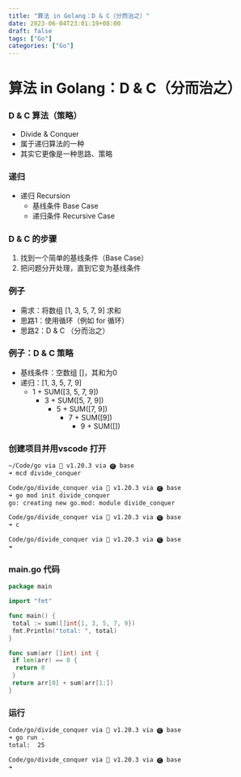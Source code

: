 ```yaml
---
title: "算法 in Golang：D & C（分而治之）"
date: 2023-06-04T23:01:19+08:00
draft: false
tags: ["Go"]
categories: ["Go"]
---
```


# 算法 in Golang：D & C（分而治之）

### D & C 算法（策略）

- Divide & Conquer
- 属于递归算法的一种
- 其实它更像是一种思路、策略

### 递归

- 递归 Recursion
  - 基线条件 Base Case
  - 递归条件 Recursive Case

### D & C 的步骤

1. 找到一个简单的基线条件（Base Case）
2. 把问题分开处理，直到它变为基线条件

### 例子

- 需求：将数组 [1, 3, 5, 7, 9] 求和
- 思路1：使用循环（例如 for 循环）
- 思路2：D & C （分而治之）

### 例子：D & C 策略

- 基线条件：空数组 []，其和为0
- 递归：[1, 3, 5, 7, 9]
  - 1 + SUM([3, 5, 7, 9])
    - 3 + SUM([5, 7, 9])
      - 5 + SUM([7, 9])
        - 7 + SUM([9])
          - 9 + SUM([])

### 创建项目并用vscode 打开

```bash
~/Code/go via 🐹 v1.20.3 via 🅒 base
➜ mcd divide_conquer

Code/go/divide_conquer via 🐹 v1.20.3 via 🅒 base
➜ go mod init divide_conquer
go: creating new go.mod: module divide_conquer

Code/go/divide_conquer via 🐹 v1.20.3 via 🅒 base
➜ c

Code/go/divide_conquer via 🐹 v1.20.3 via 🅒 base
➜

```

### main.go 代码

```go
package main

import "fmt"

func main() {
 total := sum([]int{1, 3, 5, 7, 9})
 fmt.Println("total: ", total)
}

func sum(arr []int) int {
 if len(arr) == 0 {
  return 0
 }
 return arr[0] + sum(arr[1:])
}

```

### 运行

```bash
Code/go/divide_conquer via 🐹 v1.20.3 via 🅒 base 
➜ go run .                  
total:  25

Code/go/divide_conquer via 🐹 v1.20.3 via 🅒 base 
➜ 


```
